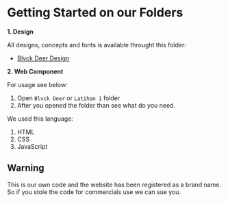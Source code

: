 # Getting Started on our Folders

**1. Design**

All designs, concepts and fonts is available throught this folder:

- [Blvck Deer Design](https://github.com/ikhsansdq/blvckdeer/tree/master/Blvck%20Deer%20Project)
  
**2. Web Component**

For usage see below:
1. Open `Blvck Deer` or `Latihan 1` folder
2. After you opened the folder than see what do you need.

We used this language:
 1. HTML
 2. CSS
 3. JavaScript
 
 
 

## Warning

This is our own code and the website has been registered as a brand name. So if you stole the code for commercials use we can sue you.
